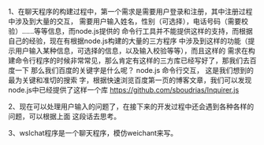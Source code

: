 1、在聊天程序的构建过程中，第一个需求是需要用户登录和注册，其中注册过程中涉及到大量的交互，
   需要用户输入姓名，性别（可选择），电话号码（需要校验）......等等信息，而node.js提供的
   命令行工具并不能提供这样的支持，而根据自己的经验，现在有根据node.js构建的大量的三方程序
   中涉及到这样的功能（提示用户输入某种信息，可选择的信息，以及输入校验等等），而且这样的
   需求在构建命令行程序的时候非常常见，那么肯定有这样的三方库已经写好了，那我们去百度一下
   那么我们百度的关键字是什么呢？ node.js 命令行交互， 这是我们想到的最为关键和准切的搜索
   字，根据快速浏览百度第一页的博客文章，我们可以发现node.js中已经提供了这样一个库 
	https://github.com/sboudrias/Inquirer.js

2、现在可以处理用户输入的问题了，在接下来的开发过程中还会遇到各种各样的问题，可以根据上面
   这段话去思考。

3、wslchat程序是一个聊天程序，模仿weichant来写。
